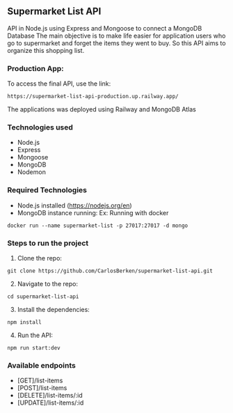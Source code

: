 ## Supermarket List API

API in Node.js using Express and Mongoose to connect a MongoDB Database
The main objective is to make life easier for application users who go to supermarket and
forget the items they went to buy.
So this API aims to organize this shopping list.

### Production App:

To access the final API, use the link:

```
https://supermarket-list-api-production.up.railway.app/
```

The applications was deployed using Railway and MongoDB Atlas

### Technologies used

- Node.js
- Express
- Mongoose
- MongoDB
- Nodemon

### Required Technologies

- Node.js installed (https://nodejs.org/en)
- MongoDB instance running:
  Ex: Running with docker

```
docker run --name supermarket-list -p 27017:27017 -d mongo
```

### Steps to run the project

1. Clone the repo:

```
git clone https://github.com/CarlosBerken/supermarket-list-api.git
```

2. Navigate to the repo:

```
cd supermarket-list-api
```

3. Install the dependencies:

```
npm install
```

4. Run the API:

```
npm run start:dev
```

### Available endpoints

- [GET]/list-items
- [POST]/list-items
- [DELETE]/list-items/:id
- [UPDATE]/list-items/:id
